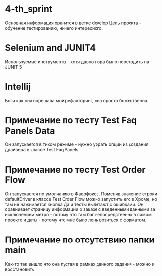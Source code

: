 # 4-th_sprint
Основная информация хранится в ветке develop Цель проекта - обучение тестированию, ничего интересного.
# Selenium and JUNIT4
Используемые инструменты - хотя давно пора было переходить на JUNIT 5
# Intellij
Боги как она порешала мой рефакторинг, она просто божественна.
# Примечание по тесту Test Faq Panels Data
Он запускается в тихом режиме - нужно убрать опции из создания драйвера в классе Test Faq Panels
# Примечание по тесту Test Order Flow
Он запускается по умолчанию в Фаерфоксе. Поменяв значение строки defaultDriver в классе Test Order Flow можно запустить его в Хроме, но там не нажимается кнопка Да и тесты вылетают с ошибками. Он сравнивает страницу информации о заказе с введенными данными за исключением метро - потому что там баг непосредственно в самом проекте и даты - потому что мне было лень возиться с форматом.
# Примечание по отсутствию папки main
Как-то так вышло что она пустая в рамках данного задания - можно и восстановить
